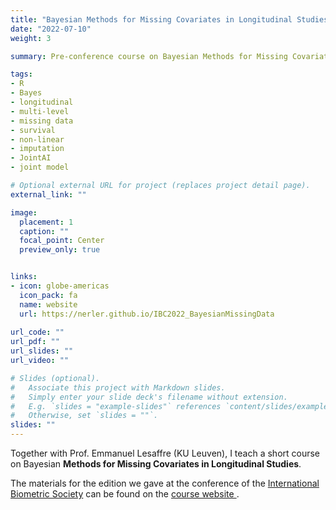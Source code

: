 ```yaml
---
title: "Bayesian Methods for Missing Covariates in Longitudinal Studies"
date: "2022-07-10"
weight: 3

summary: Pre-conference course on Bayesian Methods for Missing Covariates in Longitudinal Studies at the conference of the International Biometric Society in Riga, Latvia, July 2022

tags:
- R
- Bayes
- longitudinal
- multi-level
- missing data
- survival
- non-linear
- imputation
- JointAI
- joint model

# Optional external URL for project (replaces project detail page).
external_link: ""

image:
  placement: 1
  caption: ""
  focal_point: Center
  preview_only: true


links:
- icon: globe-americas
  icon_pack: fa
  name: website
  url: https://nerler.github.io/IBC2022_BayesianMissingData
  
url_code: ""
url_pdf: ""
url_slides: ""
url_video: ""

# Slides (optional).
#   Associate this project with Markdown slides.
#   Simply enter your slide deck's filename without extension.
#   E.g. `slides = "example-slides"` references `content/slides/example-slides.md`.
#   Otherwise, set `slides = ""`.
slides: ""
---
```


Together with Prof. Emmanuel Lesaffre (KU Leuven), I teach a short course on Bayesian 
**Methods for Missing Covariates in Longitudinal Studies**.

The materials for the edition we gave at the conference of the [International
Biometric Society](https://www.biometricsociety.org/home) can be found on the
[course website <i class="fas fa-external-link-alt fa-xs"></i>](https://nerler.github.io/IBC2022_BayesianMissingData/).
